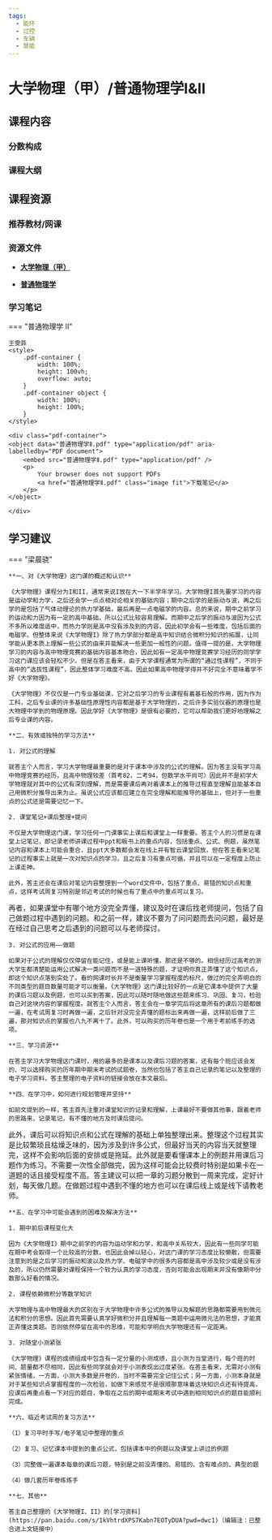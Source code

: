 ```yaml
---
tags:
  - 能环
  - 过控
  - 车辆
  - 慧能
---
```


# 大学物理（甲）/普通物理学I&II

## 课程内容

### 分数构成

### 课程大纲

## 课程资源

### 推荐教材/网课

### 资源文件

- [**大学物理（甲）**](https://pan.baidu.com/s/1E8whc8E9Uu6wAU4hu_k9PQ?pwd=3j9f)

- [**普通物理学**](https://pan.baidu.com/s/1a0hFpsGAdyW26mhAwswTtA?pwd=7p76)

### 学习笔记

=== "普通物理学 II"

    王雯菲
    <style>
        .pdf-container {
            width: 100%;
            height: 100vh;
            overflow: auto;
        }
        .pdf-container object {
            width: 100%;
            height: 100%;
        }
    </style>

    <div class="pdf-container">
    <object data="普通物理学Ⅱ.pdf" type="application/pdf" aria-labelledby="PDF document">
        <embed src="普通物理学Ⅱ.pdf" type="application/pdf" />
        <p>
            Your browser does not support PDFs
            <a href="普通物理学Ⅱ.pdf" class="image fit">下载笔记</a>
        </p>
    </object>

    </div>

## 学习建议

=== "梁晨骁"

    **一、对《大学物理》这门课的概述和认识**

    《大学物理》课程分为I和II，通常来说I放在大一下半学年学习。大学物理I首先要学习的内容是运动学和力学，之后还会学一点点相对论相关的基础内容；期中之后学的是振动与波，再之后学的是包括了气体动理论的热力学基础，最后再是一点电磁学的内容。总的来说，期中之前学习的运动和力因为有一定的高中基础，所以公式比较容易理解。而期中之后学的振动与波因为公式不多所以难度适中，而热力学则是高中没有涉及到的内容，因此初学会有一些难度，包括后面的电磁学。但整体来说《大学物理I》除了热力学部分都是高中知识结合微积分知识的拓展，让同学能从更本质上理解一些公式的由来并能解决一些更加一般性的问题。值得一提的是，大学物理学习的内容与高中物理竞赛的基础内容基本吻合，因此如有一定高中物理竞赛学习经历的同学学习这门课应该会轻松不少。但是在答主看来，由于大学课程通常为所谓的“通过性课程”，不同于高中的“选拔性课程”，因此整体学习难度不高。因此如果高中物理学得并不好完全不意味着学不好《大学物理》。

    《大学物理》不仅仅是一门专业基础课，它对之后学习的专业课程有着基石般的作用，因为作为工科，之后专业课的许多基础性原理性内容都是基于大学物理的，之后许多实验仪器的原理也是大物理中学到的物理原理。因此学好《大学物理》是很有必要的，它可以帮助我们更好地理解之后专业课的内容。

    **二、有效或独特的学习方法**

    1. 对公式的理解

    就答主个人而言，学习大学物理最重要的是对于课本中涉及的公式的理解。因为答主没有学习高中物理竞赛的经历，且高中物理较差（首考82，二考94，但数学水平尚可）因此并不是初学大学物理就对其中的公式有深刻理解，而是需要课后再对着课本上的推导过程直至理解且能基本自己用微积分推导出来为止。虽说公式应该都应建立在完全理解和能推导的基础上，但对于一些重点的公式还是需要记忆一下。

    2. 课堂笔记+课后整理+提问
   
    不仅是大学物理这门课，学习任何一门课事实上课后和课堂上一样重要。答主个人的习惯是在课堂上记笔记，即记录老师讲课过程中ppt和板书上的重点内容，包括重点、公式、例题，虽然笔记内容和课本上可能会重合，且ppt大多数都会发在线上并有智云课堂回放，但在答主看来记笔记的过程事实上就是一次对知识点的学习，且之后复习有重点可循，并且可以在一定程度上防止上课走神。

    此外，答主还会在课后对笔记内容整理到一个word文件中，包括了重点、易错的知识点和重点，这样考试周复习特别是邻近考试的时候也有了重点中的重点可以复习。
再者，如果课堂中有哪个地方没完全弄懂，建议及时在课后找老师提问，包括了自己做题过程中遇到的问题。和之前一样，建议不要为了问问题而去问问题，最好是在经过自己思考之后遇到的问题可以与老师探讨。

    3. 对公式的应用——做题

    如果对于公式的理解仅仅停留在能记住，或是能上课听懂，那还是不够的。相信经历过高考的浙大学生都清楚能运用公式解决一类问题而不是一道特殊的题，才证明你真正弄懂了这个知识点，即这个知识点落到实处了。看的网课时长并不是衡量学习掌握程度的标尺，做过的完全弄明白的不同类型的题目数量可能才可以衡量。《大学物理》这门课比较好的一点是它课本中提供了大量的课后习题以及例题，也可以买到答案，因此可以随时随地做这些题来练习、巩固、复习，检验自己对这块内容的掌握程度。就答主个人而言，答主会在一章学完后将这章所有的课后习题都做一遍，在考试周复习时再做一遍，之后针对没完全弄懂的题标出来再做一遍，这样前后做了三遍，那对知识点的掌握也八九不离十了。此外，可以购买的历年卷也是一个用于考前练手的选项。

    **三、学习资源**

    在答主学习大学物理这门课时，用的最多的是课本以及课后习题的答案，还有每个班应该会发的、可以选择购买的历年期中期末考试的试题卷，当然也包括了答主自己记录的笔记以及整理的电子学习资料，答主整理的电子资料的链接会放在本文最后。

    **四、在学习中，如何进行规划管理并坚持**

    如前文提到的一样，答主首先注重对课堂知识的记录和理解，上课最好不要做其他事，跟着老师的思路来，记录笔记，有不懂的地方及时课后提问。
此外，课后可以将知识点和公式在理解的基础上单独整理出来。整理这个过程其实是比较繁琐且枯燥乏味的，因为涉及到许多公式，但最好当天的内容当天就整理完，这样不会影响后面的安排或是拖延。此外就是要看懂课本上的例题并用课后习题作为练习。不需要一次性全部做完，因为这样可能会比较费时特别是如果卡在一道题的话且接受程度不高。答主建议可以把一章的习题分散到一周来完成，定好计划，每天做几题。在做题过程中遇到不懂的地方也可以在课后线上或是线下请教老师。

    **五、在学习中可能会遇到的困难及解决方法**

    1. 期中前后课程变化大

    因为《大学物理I》期中之前学的内容为运动学和力学，和高中关系较大，因此有一些同学可能在期中考会取得一个比较高的分数，也因此会掉以轻心，对这门课的学习态度比较懒散，但需要注意到的是之后学习的振动和波以及热力学、电磁学中的很多内容都是高中涉及较少或是没有涉及的，所以仍然需要对课程保持一个较为认真的学习态度，否则可能会出现期末并没有像期中分数那么好看的情况。

    2. 课程依赖微积分等数学知识

    大学物理与高中物理最大的区别在于大学物理中许多公式的推导以及解题的思路都需要用到微元法和积分的思想。因此首先需要认真学好微积分并且理解每一类题中运用微元法的思想，才能真正弄懂这类题。否则依然停留在高中的思维，可能和学明白大学物理还有一定距离。

    3. 对随堂小测紧张

    《大学物理》课程的成绩组成中包含有一定分量的小测成绩，且小测为当堂进行，每个班的时间、题量都不尽相同，因此有些同学就会对于小测表现出过度紧张。在答主看来，无需对小测有紧张情绪，一方面，小测大多数是开卷的，当时不需要完全记住公式；另一方面，小测本身就是对于某些知识点掌握程度的一次检验，如做下来感觉不是很顺那意味着这块知识点还有待提高，应课后再重点看一下对应的题目，争取在之后的期中或期末考试中遇到相同知识点的题目能顺利完成。

    **六、临近考试周的复习方法**

    （1）复习平时手写/电子笔记中整理的重点

    （2）复习、记忆课本中提到的重点公式，包括课本中的例题以及课堂上讲过的例题

    （3）完整做一遍课本每章的课后习题，特别是之前没弄懂的、易错的、含有难点的、典型的题

    （4）做几套历年卷练练手

    **七、其他**

    答主自己整理的《大学物理I、II》的[学习资料](https://pan.baidu.com/s/1kVhtrdXPS7Kabn7EOTyDUA?pwd=dwc1)（编辑注：已整合进上文链接中）
